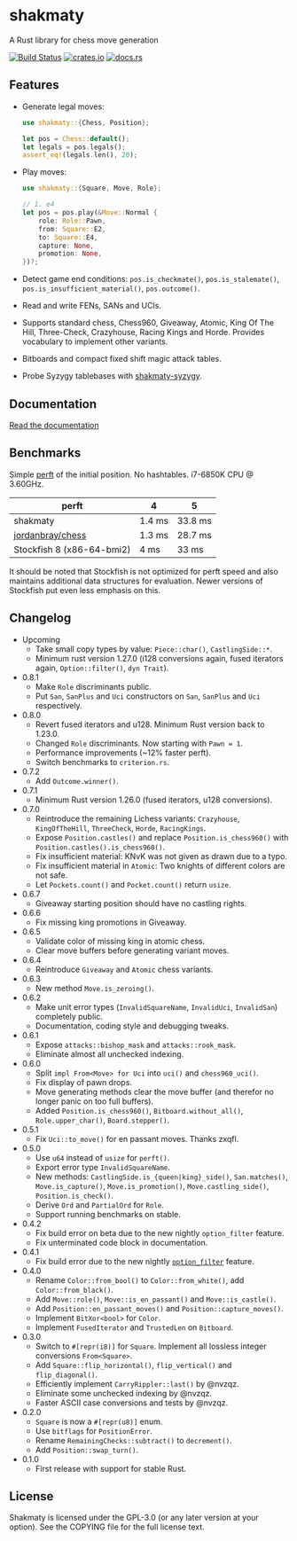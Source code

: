 shakmaty
========

A Rust library for chess move generation

[![Build Status](https://travis-ci.org/niklasf/shakmaty.svg?branch=master)](https://travis-ci.org/niklasf/shakmaty)
[![crates.io](https://img.shields.io/crates/v/shakmaty.svg)](https://crates.io/crates/shakmaty)
[![docs.rs](https://docs.rs/shakmaty/badge.svg)](https://docs.rs/shakmaty)

Features
--------

* Generate legal moves:

  ```rust
  use shakmaty::{Chess, Position};

  let pos = Chess::default();
  let legals = pos.legals();
  assert_eq!(legals.len(), 20);
  ```

* Play moves:

  ```rust
  use shakmaty::{Square, Move, Role};

  // 1. e4
  let pos = pos.play(&Move::Normal {
      role: Role::Pawn,
      from: Square::E2,
      to: Square::E4,
      capture: None,
      promotion: None,
  })?;
  ```

* Detect game end conditions: `pos.is_checkmate()`, `pos.is_stalemate()`,
  `pos.is_insufficient_material()`, `pos.outcome()`.

* Read and write FENs, SANs and UCIs.

* Supports standard chess, Chess960, Giveaway, Atomic, King Of The Hill,
  Three-Check, Crazyhouse, Racing Kings and Horde. Provides vocabulary
  to implement other variants.

* Bitboards and compact fixed shift magic attack tables.

* Probe Syzygy tablebases with [shakmaty-syzygy](https://crates.io/crates/shakmaty-syzygy).

Documentation
-------------

[Read the documentation](https://docs.rs/shakmaty)

Benchmarks
----------

Simple [perft](https://chessprogramming.wikispaces.com/Perft) of the initial
position. No hashtables. i7-6850K CPU @ 3.60GHz.

perft | 4 | 5
--- | --- | ---
shakmaty | 1.4 ms | 33.8 ms
[jordanbray/chess](https://crates.io/crates/chess) | 1.3 ms | 28.7 ms
Stockfish 8 (x86-64-bmi2) | 4 ms | 33 ms

It should be noted that Stockfish is not optimized for perft speed and also
maintains additional data structures for evaluation. Newer versions of
Stockfish put even less emphasis on this.

Changelog
---------

* Upcoming
  - Take small copy types by value: `Piece::char()`, `CastlingSide::*`.
  - Minimum rust version 1.27.0 (i128 conversions again, fused iterators again,
    `Option::filter()`, `dyn Trait`).
* 0.8.1
  - Make `Role` discriminants public.
  - Put `San`, `SanPlus` and `Uci` constructors on `San`, `SanPlus` and `Uci`
    respectively.
* 0.8.0
  - Revert fused iterators and u128. Minimum Rust version back to 1.23.0.
  - Changed `Role` discriminants. Now starting with `Pawn = 1`.
  - Performance improvements (~12% faster perft).
  - Switch benchmarks to `criterion.rs`.
* 0.7.2
  - Add `Outcome.winner()`.
* 0.7.1
  - Minimum Rust version 1.26.0 (fused iterators, u128 conversions).
* 0.7.0
  - Reintroduce the remaining Lichess variants: `Crazyhouse`, `KingOfTheHill`,
    `ThreeCheck`, `Horde`, `RacingKings`.
  - Expose `Position.castles()` and replace `Position.is_chess960()` with
    `Position.castles().is_chess960()`.
  - Fix insufficient material: KNvK was not given as drawn due to a typo.
  - Fix insufficient material in `Atomic`: Two knights of different colors
    are not safe.
  - Let `Pockets.count()` and `Pocket.count()` return `usize`.
* 0.6.7
  - Giveaway starting position should have no castling rights.
* 0.6.6
  - Fix missing king promotions in Giveaway.
* 0.6.5
  - Validate color of missing king in atomic chess.
  - Clear move buffers before generating variant moves.
* 0.6.4
  - Reintroduce `Giveaway` and `Atomic` chess variants.
* 0.6.3
  - New method `Move.is_zeroing()`.
* 0.6.2
  - Make unit error types (`InvalidSquareName`, `InvalidUci`, `InvalidSan`)
    completely public.
  - Documentation, coding style and debugging tweaks.
* 0.6.1
  - Expose `attacks::bishop_mask` and `attacks::rook_mask`.
  - Eliminate almost all unchecked indexing.
* 0.6.0
  - Split `impl From<Move> for Uci` into `uci()` and `chess960_uci()`.
  - Fix display of pawn drops.
  - Move generating methods clear the move buffer (and therefor no longer panic on too full buffers).
  - Added `Position.is_chess960()`, `Bitboard.without_all()`, `Role.upper_char()`, `Board.stepper()`.
* 0.5.1
  - Fix `Uci::to_move()` for en passant moves. Thanks zxqfl.
* 0.5.0
  - Use `u64` instead of `usize` for `perft()`.
  - Export error type `InvalidSquareName`.
  - New methods: `CastlingSide.is_{queen|king}_side()`, `San.matches()`, `Move.is_capture()`, `Move.is_promotion()`, `Move.castling_side()`, `Position.is_check()`.
  - Derive `Ord` and `PartialOrd` for `Role`.
  - Support running benchmarks on stable.
* 0.4.2
  - Fix build error on beta due to the new nightly `option_filter` feature.
  - Fix unterminated code block in documentation.
* 0.4.1
  - Fix build error due to the new nightly
    [`option_filter`](https://github.com/rust-lang/rust/issues/45860) feature.
* 0.4.0
  - Rename `Color::from_bool()` to `Color::from_white()`,
    add `Color::from_black()`.
  - Add `Move::role()`, `Move::is_en_passant()` and `Move::is_castle()`.
  - Add `Position::en_passant_moves()` and `Position::capture_moves()`.
  - Implement `BitXor<bool>` for `Color`.
  - Implement `FusedIterator` and `TrustedLen` on `Bitboard`.
* 0.3.0
  - Switch to `#[repr(i8)]` for `Square`. Implement all lossless integer
    conversions `From<Square>`.
  - Add `Square::flip_horizontal()`, `flip_vertical()` and `flip_diagonal()`.
  - Efficiently implement `CarryRippler::last()` by @nvzqz.
  - Eliminate some unchecked indexing by @nvzqz.
  - Faster ASCII case conversions and tests by @nvzqz.
* 0.2.0
  - `Square` is now a `#[repr(u8)]` enum.
  - Use `bitflags` for `PositionError`.
  - Rename `RemainingChecks::subtract()` to `decrement()`.
  - Add `Position::swap_turn()`.
* 0.1.0
  - First release with support for stable Rust.

License
-------

Shakmaty is licensed under the GPL-3.0 (or any later version at your option).
See the COPYING file for the full license text.

